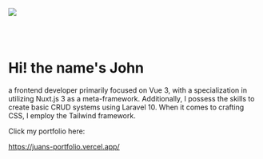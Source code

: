 ![](lofi-girl.gif)

<br><br>
<h1>Hi! the name's John</h1>
a frontend developer primarily focused on Vue 3, with a specialization in utilizing Nuxt.js 3 as a meta-framework. Additionally, I possess the skills to create basic CRUD systems using Laravel 10. When it comes to crafting CSS, I employ the Tailwind framework.

Click my portfolio here:

https://juans-portfolio.vercel.app/
